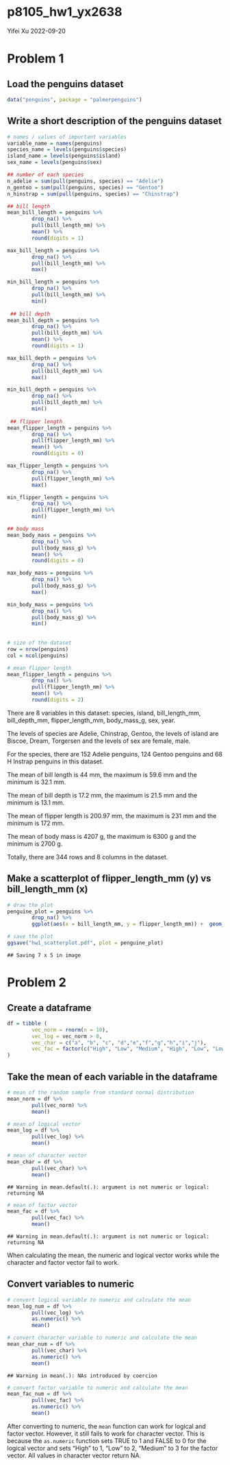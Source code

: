 p8105_hw1_yx2638
================
Yifei Xu
2022-09-20

# Problem 1

## Load the penguins dataset

``` r
data("penguins", package = "palmerpenguins")
```

## Write a short description of the penguins dataset

``` r
# names / values of important variables
variable_name = names(penguins)
species_name = levels(penguins$species)
island_name = levels(penguins$island)
sex_name = levels(penguins$sex)

## number of each species
n_adelie = sum(pull(penguins, species) == "Adelie")
n_gentoo = sum(pull(penguins, species) == "Gentoo")
n_hinstrap = sum(pull(penguins, species) == "Chinstrap")

## bill length
mean_bill_length = penguins %>%
        drop_na() %>%
        pull(bill_length_mm) %>%
        mean() %>%
        round(digits = 1)

max_bill_length = penguins %>%
        drop_na() %>%
        pull(bill_length_mm) %>%
        max() 

min_bill_length = penguins %>%
        drop_na() %>%
        pull(bill_length_mm) %>%
        min() 
        
 ## bill depth
mean_bill_depth = penguins %>%
        drop_na() %>%
        pull(bill_depth_mm) %>%
        mean() %>%
        round(digits = 1)

max_bill_depth = penguins %>%
        drop_na() %>%
        pull(bill_depth_mm) %>%
        max() 

min_bill_depth = penguins %>%
        drop_na() %>%
        pull(bill_depth_mm) %>%
        min() 
        
 ## flipper length
mean_flipper_length = penguins %>%
        drop_na() %>%
        pull(flipper_length_mm) %>%
        mean() %>%
        round(digits = 0)

max_flipper_length = penguins %>%
        drop_na() %>%
        pull(flipper_length_mm) %>%
        max() 

min_flipper_length = penguins %>%
        drop_na() %>%
        pull(flipper_length_mm) %>%
        min() 

## body mass
mean_body_mass = penguins %>%
        drop_na() %>%
        pull(body_mass_g) %>%
        mean() %>%
        round(digits = 0)

max_body_mass = penguins %>%
        drop_na() %>%
        pull(body_mass_g) %>%
        max() 

min_body_mass = penguins %>%
        drop_na() %>%
        pull(body_mass_g) %>%
        min() 
        
 
# size of the dataset 
row = nrow(penguins)
col = ncol(penguins)

# mean flipper length
mean_flipper_length = penguins %>%
        drop_na() %>%
        pull(flipper_length_mm) %>%
        mean() %>%
        round(digits = 2)
```

There are 8 variables in this dataset: species, island, bill_length_mm,
bill_depth_mm, flipper_length_mm, body_mass_g, sex, year.

The levels of species are Adelie, Chinstrap, Gentoo, the levels of
island are Biscoe, Dream, Torgersen and the levels of sex are female,
male.

For the species, there are 152 Adelie penguins, 124 Gentoo penguins and
68 H Instrap penguins in this dataset.

The mean of bill length is 44 mm, the maximum is 59.6 mm and the minimum
is 32.1 mm.

The mean of bill depth is 17.2 mm, the maximum is 21.5 mm and the
minimum is 13.1 mm.

The mean of flipper length is 200.97 mm, the maximum is 231 mm and the
minimum is 172 mm.

The mean of body mass is 4207 g, the maximum is 6300 g and the minimum
is 2700 g.

Totally, there are 344 rows and 8 columns in the dataset.

## Make a scatterplot of flipper_length_mm (y) vs bill_length_mm (x)

``` r
# draw the plot
penguine_plot = penguins %>%
        drop_na() %>%
        ggplot(aes(x = bill_length_mm, y = flipper_length_mm)) +  geom_point(aes(color = species))

# save the plot
ggsave("hw1_scatterplot.pdf", plot = penguine_plot)
```

    ## Saving 7 x 5 in image

# Problem 2

## Create a dataframe

``` r
df = tibble (
        vec_norm = rnorm(n = 10),
        vec_log = vec_norm > 0,
        vec_char = c("a", "b", "c", "d","e","f","g","h","i","j"),
        vec_fac = factor(c("High", "Low", "Medium", "High", "Low", "Low", "Medium", "High", "Low", "Medium"))
)
```

## Take the mean of each variable in the dataframe

``` r
# mean of the random sample from standard normal distribution
mean_norm = df %>%
        pull(vec_norm) %>%
        mean()

# mean of logical vector
mean_log = df %>%
        pull(vec_log) %>%
        mean()

# mean of character vector
mean_char = df %>%
        pull(vec_char) %>%
        mean()
```

    ## Warning in mean.default(.): argument is not numeric or logical: returning NA

``` r
# mean of factor vector
mean_fac = df %>%
        pull(vec_fac) %>%
        mean()
```

    ## Warning in mean.default(.): argument is not numeric or logical: returning NA

When calculating the mean, the numeric and logical vector works while
the character and factor vector fail to work.

## Convert variables to numeric

``` r
# convert logical variable to numeric and calculate the mean
mean_log_num = df %>%
        pull(vec_log) %>%
        as.numeric() %>%
        mean()

# convert character variable to numeric and calculate the mean
mean_char_num = df %>%
        pull(vec_char) %>%
        as.numeric() %>%
        mean()
```

    ## Warning in mean(.): NAs introduced by coercion

``` r
# convert factor variable to numeric and calculate the mean
mean_fac_num = df %>%
        pull(vec_fac) %>%
        as.numeric() %>%
        mean()
```

After converting to numeric, the `mean` function can work for logical
and factor vector. However, it still fails to work for character vector.
This is because the `as.numeric` function sets TRUE to 1 and FALSE to 0
for the logical vector and sets “High” to 1, “Low” to 2, “Medium” to 3
for the factor vector. All values in character vector return NA.
